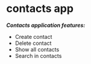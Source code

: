 # contacts app
***Contacts application features:***
+ Create contact
+ Delete contact
+ Show all contacts
+ Search in contacts
